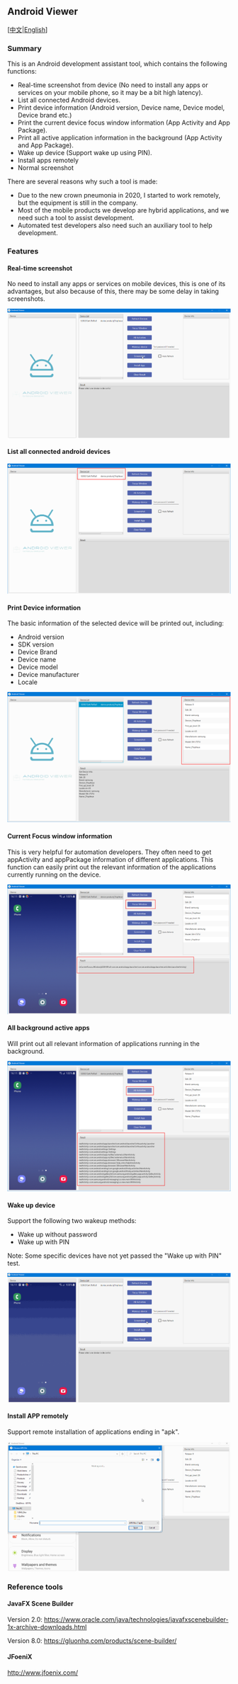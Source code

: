 ## Android Viewer

[[中文](README_CH.md)|[English](README.md)]

### Summary

This is an Android development assistant tool, which contains the following functions:

* Real-time screenshot from device (No need to install any apps or services on your mobile phone, so it may be a bit high latency).
* List all connected Android devices.
* Print device information (Android version, Device name, Device model, Device brand etc.)
* Print the current device focus window information (App Activity and App Package).
* Print all active application information in the background (App Activity and App Package).
* Wake up device (Support wake up using PIN).
* Install apps remotely
* Normal screenshot

There are several reasons why such a tool is made:

* Due to the new crown pneumonia in 2020, I started to work remotely, but the equipment is still in the company.
* Most of the mobile products we develop are hybrid applications, and we need such a tool to assist development.
* Automated test developers also need such an auxiliary tool to help development.

### Features

#### Real-time screenshot

No need to install any apps or services on mobile devices, this is one of its advantages, but also because of this, there may be some delay in taking screenshots.

![](/documents/realtimeScreenshot.gif)

#### List all connected android devices

![](/documents/listAllDevices.png)

#### Print Device information

The basic information of the selected device will be printed out, including:

* Android version
* SDK version
* Device Brand
* Device name
* Device model
* Device manufacturer
* Locale

![](/documents/deviceInfo.png)

#### Current Focus window information

This is very helpful for automation developers. They often need to get appActivity and appPackage information of different applications. This function can easily print out the relevant information of the applications currently running on the device.

![](/documents/focusWindow.png)

#### All background active apps

Will print out all relevant information of applications running in the background.

![](/documents/allActivities.png)

#### Wake up device

Support the following two wakeup methods:

* Wake up without password
* Wake up with PIN

Note: Some specific devices have not yet passed the "Wake up with PIN" test.

![](/documents/WakeupDevicePIN.gif)

#### Install APP remotely

Support remote installation of applications ending in "apk".

![](/documents/InstallApp.gif)

### Reference tools

#### JavaFX Scene Builder

Version 2.0: https://www.oracle.com/java/technologies/javafxscenebuilder-1x-archive-downloads.html

Version 8.0: https://gluonhq.com/products/scene-builder/

#### JFoeniX

http://www.jfoenix.com/
